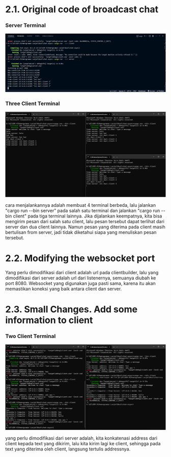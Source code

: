 # 2.1. Original code of broadcast chat

<h3>Server Terminal</h3>

![Server](img/tutorial2-Server.png)

<h3>Three Client Terminal</h3>

![Client](img/tutorial2-Client.png)

cara menjalankannya adalah membuat 4 terminal berbeda, lalu jalankan "cargo run --bin server" pada salah satu terminal dan jalankan "cargo run --bin client" pada tiga terminal lainnya. Jika dijalankan keempatnya, kita bisa mengirim pesan dari salah satu client, lalu pesan tersebut dapat terlihat dari server dan dua client lainnya. Namun pesan yang diterima pada client masih bertulisan from server, jadi tidak diketahui siapa yang menuliskan pesan tersebut.

# 2.2. Modifying the websocket port

Yang perlu dimodifikasi dari client adalah url pada clientbuilder, lalu yang dimodifikasi dari server adalah url dari listenernya, semuanya diubah ke port 8080. Websocket yang digunakan juga pasti sama, karena itu akan memastikan koneksi yang baik antara client dan server.

# 2.3. Small Changes. Add some information to client

<h3>Two Client Terminal</h3>

![alt text](img/tutorial2-Client2.png)

yang perlu dimodifikasi dari server adalah, kita konkatenasi address dari client kepada text yang dikirim, lalu kita kirim lagi ke client, sehingga pada text yang diterima oleh client, langsung tertulis addressnya.